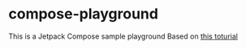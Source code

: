 # compose-playground
This is a Jetpack Compose sample playground Based on [this toturial](https://www.youtube.com/watch?v=g5-wzZUnIbQ) 
